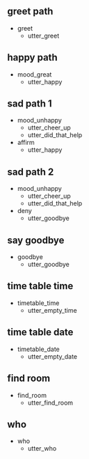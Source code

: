 ## greet path
* greet
  - utter_greet

## happy path
* mood_great
  - utter_happy

## sad path 1
* mood_unhappy
  - utter_cheer_up
  - utter_did_that_help
* affirm
  - utter_happy

## sad path 2
* mood_unhappy
  - utter_cheer_up
  - utter_did_that_help
* deny
  - utter_goodbye

## say goodbye
* goodbye
  - utter_goodbye

## time table time
* timetable_time
  - utter_empty_time

## time table date
* timetable_date
  - utter_empty_date

## find room
* find_room
  - utter_find_room

## who
* who
  - utter_who

